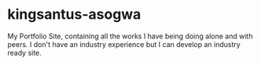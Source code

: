 # kingsantus-asogwa
My Portfolio Site, containing all the works I have being doing alone and with peers.
I don't have an industry experience but I can develop an industry ready site.
